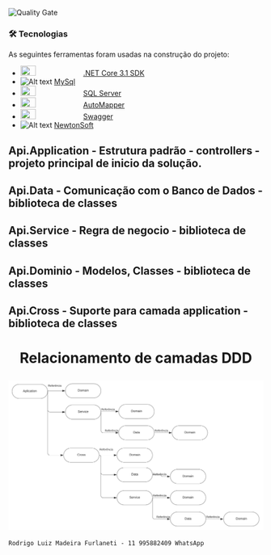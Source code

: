 ![Quality Gate](https://sonarcloud.io/api/project_badges/measure?project=br.com%3Amavenquickstart&metric=alert_status)

### 🛠 Tecnologias

As seguintes ferramentas foram usadas na construção do projeto:

- <img src="https://3.bp.blogspot.com/-mxF__jCVkCU/XefJCxxy9WI/AAAAAAAAXyg/AvVFyFT0JAEquOWki4j1sw4hu_RlBZDQwCLcBGAsYHQ/s1600/download-latest-dotnet-core-min.jpg" width="25%" height="25%"> [.NET Core 3.1 SDK](https://dotnet.microsoft.com/download/dotnet-core/thank-you/sdk-3.1.401-windows-x64-installer)
- ![Alt text](http://s.glbimg.com/po/tt/f/original/2012/04/17/mysql-logos.gif) [MySql](https://www.mysql.com/)
- <img src="https://compuclass.com.br/wp-content/uploads/2019/12/capa-curso-sql-server.png" width="25%" height="25%"> [SQL Server](https://docs.microsoft.com/pt-br/sql/sql-server/?view=sql-server-ver15)
- <img src="https://foxlearn.com/images/automapper-d71c3e45-861a-405d.png?ezimgfmt=rs:700x410/rscb2/ng:webp/ngcb2" width="25%" height="25%"> [AutoMapper](https://automapper.org/)
- <img src="https://www.scottbrady91.com/img/logos/swagger-banner.png" width="25%" height="25%"> [Swagger](https://swagger.io/)
- ![Alt text](https://www.newtonsoft.com/content/images/twitterlogo.png) [NewtonSoft](https://www.newtonsoft.com/json)


## Api.Application - Estrutura padrão - controllers - projeto principal de inicio da solução.
## Api.Data - Comunicação com o Banco de Dados - biblioteca de classes
## Api.Service - Regra de negocio - biblioteca de classes
## Api.Dominio - Modelos, Classes - biblioteca de classes
## Api.Cross - Suporte para camada application - biblioteca de classes

# <p align="center">Relacionamento de camadas DDD</p>

![alt text](Fluxograma.jpeg)


```shell
Rodrigo Luiz Madeira Furlaneti - 11 995882409 WhatsApp
```


